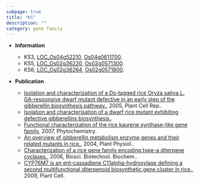 ```yaml
---
subpage: true
title: "KS"
description: ""
category: gene family
---
```


* **Information**  
    + KS3, [LOC_Os04g52210](http://rice.plantbiology.msu.edu/cgi-bin/ORF_infopage.cgi?orf=LOC_Os04g52210), [Os04g0611700](http://rapdb.dna.affrc.go.jp/viewer/gbrowse_details/irgsp1?name=Os04g0611700).
    + KS5, [LOC_Os02g36220](http://rice.plantbiology.msu.edu/cgi-bin/ORF_infopage.cgi?orf=LOC_Os02g36220), [Os02g0571300](http://rapdb.dna.affrc.go.jp/viewer/gbrowse_details/irgsp1?name=Os02g0571300).
    + KS6, [LOC_Os02g36264](http://rice.plantbiology.msu.edu/cgi-bin/ORF_infopage.cgi?orf=LOC_Os02g36264), [Os02g0571800](http://rapdb.dna.affrc.go.jp/viewer/gbrowse_details/irgsp1?name=Os02g0571800).

* **Publication**  
    + [Isolation and characterization of a Ds-tagged rice Oryza sativa L. GA-responsive dwarf mutant defective in an early step of the gibberellin biosynthesis pathway.](http://www.ncbi.nlm.nih.gov/pubmed?term=Isolation+and+characterization+of+a+Ds-tagged+rice+Oryza+sativa+L.+GA-responsive+dwarf+mutant+defective+in+an+early+step+of+the+gibberellin+biosynthesis+pathway.%5BTitle%5D), 2005, Plant Cell Rep..
    + [Isolation and characterisation of a dwarf rice mutant exhibiting defective gibberellins biosynthesis.](Stuttg).
    + [Functional characterization of the rice kaurene synthase-like gene family](http://www.ncbi.nlm.nih.gov/pubmed?term=Functional+characterization+of+the+rice+kaurene+synthase-like+gene+family%5BTitle%5D), 2007, Phytochemistry.
    + [An overview of gibberellin metabolism enzyme genes and their related mutants in rice.](http://www.ncbi.nlm.nih.gov/pubmed?term=An+overview+of+gibberellin+metabolism+enzyme+genes+and+their+related+mutants+in+rice.%5BTitle%5D), 2004, Plant Physiol..
    + [Characterization of a rice gene family encoding type-a diterpene cyclases.](http://www.ncbi.nlm.nih.gov/pubmed?term=Characterization+of+a+rice+gene+family+encoding+type-a+diterpene+cyclases.%5BTitle%5D), 2006, Biosci. Biotechnol. Biochem..
    + [CYP76M7 is an ent-cassadiene C11alpha-hydroxylase defining a second multifunctional diterpenoid biosynthetic gene cluster in rice.](http://www.ncbi.nlm.nih.gov/pubmed?term=CYP76M7+is+an+ent-cassadiene+C11alpha-hydroxylase+defining+a+second+multifunctional+diterpenoid+biosynthetic+gene+cluster+in+rice.%5BTitle%5D), 2009, Plant Cell.


